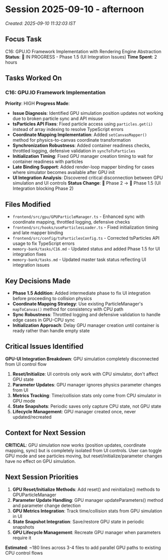 # Session 2025-09-10 - afternoon
*Created: 2025-09-10 11:32:03 IST*

## Focus Task
C16: GPU.IO Framework Implementation with Rendering Engine Abstraction
**Status**: 🔄 IN PROGRESS - Phase 1.5 (UI Integration Issues)
**Time Spent**: 2 hours

## Tasks Worked On

### C16: GPU.IO Framework Implementation
**Priority**: HIGH
**Progress Made**:
- **Issue Diagnosis**: Identified GPU simulation position updates not working due to broken particle sync and API misuse
- **tsParticles API Fixes**: Fixed particle access using `particles.get(i)` instead of array indexing to resolve TypeScript errors
- **Coordinate Mapping Implementation**: Added `setCanvasMapper()` method for physics-to-canvas coordinate transformation
- **Synchronization Robustness**: Added container readiness checks, throttled logging, defensive validation in `syncToTsParticles`
- **Initialization Timing**: Fixed GPU manager creation timing to wait for container readiness with particles
- **Late Binding Support**: Added render-loop mapper binding for cases where simulator becomes available after GPU init
- **UI Integration Analysis**: Discovered critical disconnection between GPU simulation and UI controls
**Status Change**: 🔄 Phase 2 → 🔄 Phase 1.5 (UI Integration blocking Phase 2)

## Files Modified
- `frontend/src/gpu/GPUParticleManager.ts` - Enhanced sync with coordinate mapping, throttled logging, defensive checks
- `frontend/src/hooks/useParticlesLoader.ts` - Fixed initialization timing and late mapper binding
- `frontend/src/config/tsParticlesConfig.ts` - Corrected tsParticles API usage to fix TypeScript errors
- `memory-bank/tasks/C16.md` - Updated status and added Phase 1.5 for UI integration fixes
- `memory-bank/tasks.md` - Updated master task status reflecting UI integration issues

## Key Decisions Made
- **Phase 1.5 Addition**: Added intermediate phase to fix UI integration before proceeding to collision physics
- **Coordinate Mapping Strategy**: Use existing ParticleManager's `mapToCanvas()` method for consistency with CPU path
- **Sync Robustness**: Throttled logging and defensive validation to handle edge cases in GPU-CPU sync
- **Initialization Approach**: Delay GPU manager creation until container is ready rather than handle empty state

## Critical Issues Identified
**GPU-UI Integration Breakdown**: GPU simulation completely disconnected from UI control flow
1. **Reset/Initialize**: UI controls only work with CPU simulator, don't affect GPU state
2. **Parameter Updates**: GPU manager ignores physics parameter changes from UI
3. **Metrics Tracking**: Time/collision stats only come from CPU simulator in GPU mode  
4. **State Snapshots**: Periodic saves only capture CPU state, not GPU state
5. **Lifecycle Management**: GPU manager created once, never updated/recreated

## Context for Next Session
**CRITICAL**: GPU simulation now works (position updates, coordinate mapping, sync) but is completely isolated from UI controls. User can toggle GPU mode and see particles moving, but reset/initialize/parameter changes have no effect on GPU simulation.

## Next Session Priorities
1. **GPU Reset/Initialize Methods**: Add reset() and reinitialize() methods to GPUParticleManager
2. **Parameter Update Handling**: GPU manager updateParameters() method and parameter change detection
3. **GPU Metrics Integration**: Track time/collision stats from GPU simulation in UI
4. **State Snapshot Integration**: Save/restore GPU state in periodic snapshots
5. **GPU Lifecycle Management**: Recreate GPU manager when parameters require it

**Estimated**: ~180 lines across 3-4 files to add parallel GPU paths to existing CPU control flows
